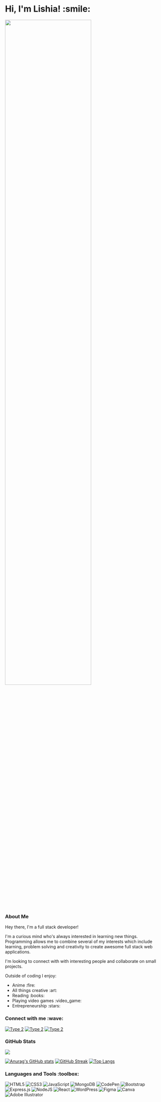 <h1>Hi, I'm Lishia! :smile:</h1>





<img src="https://media.giphy.com/media/nK0f9yrH7O9NRgggsN/giphy.gif" width="75%" height="75%"/>


<h3 align="left">About Me </h3>
<p>Hey there, I'm a full stack developer! </p>
<p>I'm a curious mind who's always interested in learning new things. Programming allows me to combine several of my interests which include learning, problem solving and creativity to create awesome full stack web applications. </p>
<p>I'm looking to connect with with interesting people and collaborate on small projects. </p>

Outside of coding I enjoy:
<ul> 
<li>Anime :fire:</li>
<li>All things creative :art:</li>
<li>Reading :books:</li>
<li>Playing video games :video_game:</li>
<li>Entrepreneurship  :stars:</li>
</ul>

<h3 align="left">Connect with me :wave:</h3>

<a href="https://lishiaellis.netlify.app/" target="blank">![Type 2](https://img.shields.io/static/v1?label=|&message=Website&color=01CBC7&style=for-the-badge&logo=website&logo-color=white)</a> <a href="https://www.linkedin.com/in/lishia-ellis/" target="blank">![Type 2](https://img.shields.io/static/v1?label=|&message=linkedin&color=01CBC7&style=for-the-badge&logo=linkedin&logo-color=white)</a> <a href="https://twitter.com/TealTernary" target="blank">![Type 2](https://img.shields.io/static/v1?label=|&message=Twitter&color=01CBC7&style=for-the-badge&logo=Twitter&logo-color=white)</a> 


<h3 align="left">GitHub Stats  </h3>

![](https://komarev.com/ghpvc/?username=lellis09&color=01CBC7)


[![Anurag's GitHub stats](https://github-readme-stats.vercel.app/api?username=lellis09&theme=tokyonight&show_icons=true)](https://github.com/anuraghazra/github-readme-stats)
[![GitHub Streak](http://github-readme-streak-stats.herokuapp.com?user=lellis09&theme=tokyonight_duo)](https://git.io/streak-stats)
[![Top Langs](https://github-readme-stats.vercel.app/api/top-langs/?username=lellis09&layout=compact&theme=tokyonight)](https://github.com/anuraghazra/github-readme-stats)



<h3 align="left">Languages and Tools :toolbox:</h3>

![HTML5](https://img.shields.io/badge/html5-%23E34F26.svg?style=for-the-badge&logo=html5&logoColor=white) ![CSS3](https://img.shields.io/badge/css3-%231572B6.svg?style=for-the-badge&logo=css3&logoColor=white) ![JavaScript](https://img.shields.io/badge/javascript-%23323330.svg?style=for-the-badge&logo=javascript&logoColor=%23F7DF1E) ![MongoDB](https://img.shields.io/badge/MongoDB-%234ea94b.svg?style=for-the-badge&logo=mongodb&logoColor=white) ![CodePen](https://img.shields.io/badge/Codepen-000000?style=for-the-badge&logo=codepen&logoColor=white) ![Bootstrap](https://img.shields.io/badge/bootstrap-%23563D7C.svg?style=for-the-badge&logo=bootstrap&logoColor=white) ![Express.js](https://img.shields.io/badge/express.js-%23404d59.svg?style=for-the-badge&logo=express&logoColor=%2361DAFB) ![NodeJS](https://img.shields.io/badge/node.js-6DA55F?style=for-the-badge&logo=node.js&logoColor=white) ![React](https://img.shields.io/badge/react-%2320232a.svg?style=for-the-badge&logo=react&logoColor=%2361DAFB) ![WordPress](https://img.shields.io/badge/WordPress-%23117AC9.svg?style=for-the-badge&logo=WordPress&logoColor=white) ![Figma](https://img.shields.io/badge/figma-%23F24E1E.svg?style=for-the-badge&logo=figma&logoColor=white) ![Canva](https://img.shields.io/badge/Canva-%2300C4CC.svg?style=for-the-badge&logo=Canva&logoColor=white) ![Adobe Illustrator](https://img.shields.io/badge/adobe%20illustrator-%23FF9A00.svg?style=for-the-badge&logo=adobe%20illustrator&logoColor=white)


